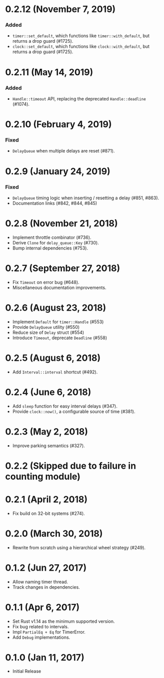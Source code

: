 # 0.2.12 (November 7, 2019)

### Added
- `timer::set_default`, which functions like `timer::with_default`, but
  returns a drop guard (#1725).
- `clock::set_default`, which functions like `clock::with_default`, but
  returns a drop guard (#1725).

# 0.2.11 (May 14, 2019)

### Added
- `Handle::timeout` API, replacing the deprecated `Handle::deadline` (#1074).

# 0.2.10 (February 4, 2019)

### Fixed
- `DelayQueue` when multiple delays are reset (#871).

# 0.2.9 (January 24, 2019)

### Fixed
- `DelayQueue` timing logic when inserting / resetting a delay (#851, #863).
- Documentation links (#842, #844, #845)

# 0.2.8 (November 21, 2018)

* Implement throttle combinator (#736).
* Derive `Clone` for `delay_queue::Key` (#730).
* Bump internal dependencies (#753).

# 0.2.7 (September 27, 2018)

* Fix `Timeout` on error bug (#648).
* Miscellaneous documentation improvements.

# 0.2.6 (August 23, 2018)

* Implement `Default` for `timer::Handle` (#553)
* Provide `DelayQueue` utility (#550)
* Reduce size of `Delay` struct (#554)
* Introduce `Timeout`, deprecate `Deadline` (#558)

# 0.2.5 (August 6, 2018)

* Add `Interval::interval` shortcut (#492).

# 0.2.4 (June 6, 2018)

* Add `sleep` function for easy interval delays (#347).
* Provide `clock::now()`, a configurable source of time (#381).

# 0.2.3 (May 2, 2018)

* Improve parking semantics (#327).

# 0.2.2 (Skipped due to failure in counting module)

# 0.2.1 (April 2, 2018)

* Fix build on 32-bit systems (#274).

# 0.2.0 (March 30, 2018)

* Rewrite from scratch using a hierarchical wheel strategy (#249).

# 0.1.2 (Jun 27, 2017)

* Allow naming timer thread.
* Track changes in dependencies.

# 0.1.1 (Apr 6, 2017)

* Set Rust v1.14 as the minimum supported version.
* Fix bug related to intervals.
* Impl `PartialEq + Eq` for TimerError.
* Add `Debug` implementations.

# 0.1.0 (Jan 11, 2017)

* Initial Release
